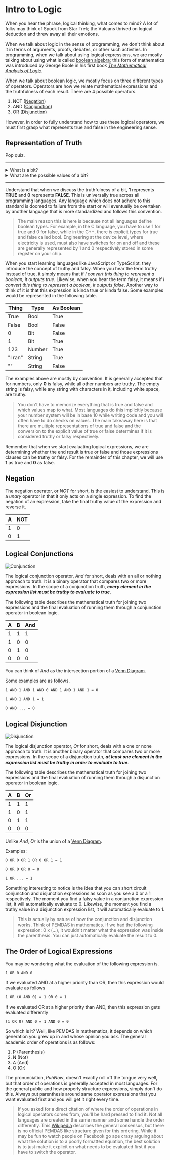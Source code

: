 # Intro to Logic

When you hear the phrase, logical thinking, what comes to mind? A lot of folks may think of Spock from Star Trek; the
Vulcans thrived on logical deduction and threw away all their emotions.

When we talk about logic in the sense of programming, we don't think about it in terms of arguments, proofs, debates, or
other such activities. In programming, when we talk about using logical expressions, we are mostly talking about using
what is called [boolean algebra](https://en.wikipedia.org/wiki/Boolean_algebra); this form of mathematics was introduced
by George Boole in his first book
[_The Mathematical Analysis of Logic_](https://www.cambridge.org/core/books/mathematical-analysis-of-logic/BF7CDDC37F3F4FC698CEEE5F2FA0270C#).

When we talk about boolean logic, we mostly focus on three different types of operators. Operators are how we relate
mathematical expressions and the truthfulness of each result. There are 4 possible operators.

1. NOT ([Negation](https://en.wikipedia.org/wiki/Negation))
2. AND ([Conjunction](https://en.wikipedia.org/wiki/Logical_conjunction))
3. OR ([Disjunction](https://en.wikipedia.org/wiki/Logical_disjunction))

However, in order to fully understand how to use these logical operators, we must first grasp what represents true and
false in the engineering sense.

## Representation of Truth

Pop quiz.

<hr>
<details>
<summary>What is a bit?</summary>

It's a binary digit that can have at most 2 possible values.

</details>
<details>
  <summary>What are the possible values of a bit?</summary>

A bit can be a 1 or a 0.

</details>
<hr>

Understand that when we discuss the truthfulness of a bit, **1** represents **TRUE** and **0** represents **FALSE**.
This is universally true across all programming languages. Any language which does not adhere to this standard is doomed
to failure from the start or will eventually be overtaken by another language that is more standardized and follows this
convention.

> The main reason this is here is because not all languages define boolean types. For example, in the C language, you
> have to use 1 for true and 0 for false, while in the C++, there is explicit types for true and false called bool.
> Engineering at the device level, where electricity is used, must also have switches for on and off and these are
> generally represented by 1 and 0 respectively stored in some register on your chip.

When you start learning languages like JavaScript or TypeScript, they introduce the concept of truthy and falsy. When
you hear the term truthy instead of true, it simply means that if _I convert this thing to represent a boolean, it
outputs true_. Likewise, when you hear the term falsy, it means if _I convert this thing to represent a boolean, it
outputs false_. Another way to think of it is that this expression is kinda true or kinda false. Some examples would be
represented in the following table.

| Thing   | Type   | As Boolean |
| ------- | ------ | ---------- |
| True    | Bool   | True       |
| False   | Bool   | False      |
| 0       | Bit    | False      |
| 1       | Bit    | True       |
| 123     | Number | True       |
| "I ran" | String | True       |
| ""      | String | False      |

The examples above are mostly by convention. It is generally accepted that for numbers, only **0** is falsy, while all
other numbers are truthy. The empty string is falsy, while any string with characters in it, including white space, are
truthy.

> You don't have to memorize everything that is true and false and which values map to what. Most languages do this
> implicitly because your number system will be in base 10 while writing code and you will often have to do checks on
> values. The main takeaway here is that there are multiple representations of true and false and the conversion to the
> explicit value of true or false determines if it is considered truthy or falsy respectively.

Remember that when we start evaluating logical expressions, we are determining whether the end result is true or false
and those expressions clauses can be truthy or falsy. For the remainder of this chapter, we will use **1** as true and
**0** as false.

## Negation

The negation operator, or _NOT_ for short, is the easiest to understand. This is a _unary_ operator in that it only acts
on a single expression. To find the negation of an expression, take the final truthy value of the expression and reverse
it.

| A   | NOT |
| --- | --- |
| 1   | 0   |
| 0   | 1   |

## Logical Conjunctions

![Conjunction](../../media/png/conjunction-256x187.png)

The logical conjunction operator, _And_ for short, deals with an all or nothing approach to truth. It is a binary
operator that compares two or more expressions. In the scope of a conjunction truth, **_every element in the expression
list must be truthy to evaluate to true_**.

The following table describes the mathematical truth for joining two expressions and the final evaluation of running
them through a conjunction operator in boolean logic.

| A   | B   | And |
| --- | --- | --- |
| 1   | 1   | 1   |
| 1   | 0   | 0   |
| 0   | 1   | 0   |
| 0   | 0   | 0   |

You can think of _And_ as the intersection portion of a [Venn Diagram](https://en.wikipedia.org/wiki/Venn_diagram).

Some examples are as follows.

```txt
1 AND 1 AND 1 AND 0 AND 1 AND 1 AND 1 = 0
```

```txt
1 AND 1 AND 1 = 1
```

```txt
0 AND ... = 0
```

## Logical Disjunction

![Disjunction](../../media/png/disjunction-256x187.png)

The logical disjunction operator, _Or_ for short, deals with a one or none approach to truth. It is another binary
operator that compares two or more expressions. In the scope of a disjunction truth, **_at least one element in the
expression list must be truthy in order to evaluate to true_**.

The following table describes the mathematical truth for joining two expressions and the final evaluation of running
them through a disjunction operator in boolean logic.

| A   | B   | Or  |
| --- | --- | --- |
| 1   | 1   | 1   |
| 1   | 0   | 1   |
| 0   | 1   | 1   |
| 0   | 0   | 0   |

Unlike _And_, _Or_ is the union of a [Venn Diagram](https://en.wikipedia.org/wiki/Venn_diagram).

Examples:

```txt
0 OR 0 OR 1 OR 0 OR 1 = 1
```

```txt
0 OR 0 OR 0 = 0
```

```txt
1 OR ... = 1
```

Something interesting to notice is the idea that you can short circuit conjunction and disjunction expressions as soon
as you see a 0 or a 1 respectively. The moment you find a falsy value in a conjunction expression list, it will
automatically evaluate to 0. Likewise, the moment you find a truthy value in a disjunction expression list, it will
automatically evaluate to 1.

> This is actually by nature of how the conjunction and disjunction works. Think of PEMDAS in mathematics. If we had the
> following expression: 0 x (...), it wouldn't matter what the expression was inside the parenthesis. You can just
> automatically evaluate the result to 0.

## The Order of Logical Expressions

You may be wondering what the evaluation of the following expression is.

```txt
1 OR 0 AND 0
```

If we evaluated AND at a higher priority than OR, then this expression would evaluate as follows

```txt
1 OR (0 AND 0) = 1 OR 0 = 1
```

If we evaluated OR at a higher priority than AND, then this expression gets evaluated differently

```txt
(1 OR 0) AND 0 = 1 AND 0 = 0
```

So which is it? Well, like PEMDAS in mathematics, it depends on which generation you grew up in and whose opinion you
ask. The general academic order of operations is as follows:

1. P (Parenthesis)
2. N (Not)
3. A (And)
4. O (Or)

The pronunciation, _PuhNow_, doesn't exactly roll off the tongue very well, but that order of operations is generally
accepted in most languages. For the general public and how properly structure expressions, simply don't do this. Always
put parenthesis around same operator expressions that you want evaluated first and you will get it right every time.

> If you asked for a direct citation of where the order of operations in logical operators comes from, you'll be hard
> pressed to find it. Not all languages are created in the same manner and some handle the order differently. This
> [Wikipedia](https://en.wikipedia.org/wiki/Order_of_operations#Programming_languages) describes the general consensus,
> but there is no official PEMDAS like structure given for this ordering. While it may be fun to watch people on
> Facebook go ape crazy arguing about what the solution is to a poorly formatted equation, the best solution is to just
> make it explicit on what needs to be evaluated first if you have to switch the operator.
